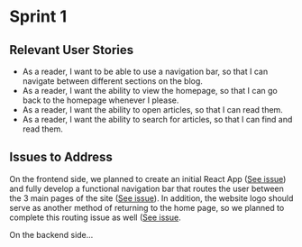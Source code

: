 # Sprint 1

## Relevant User Stories
- As a reader, I want to be able to use a navigation bar, so that I can navigate between different sections on the blog.
- As a reader, I want the ability to view the homepage, so that I can go back to the homepage whenever I please.
- As a reader, I want the ability to open articles, so that I can read them.
- As a reader, I want the ability to search for articles, so that I can find and read them.

## Issues to Address
On the frontend side, we planned to create an initial React App ([See issue][i3]) and fully develop a functional navigation bar that routes the user between the 3 main pages of the site ([See issue][i1]). In addition, the website logo should serve as another method of returning to the home page, so we planned to complete this routing issue as well ([See issue]([i2]).

On the backend side...

[i1]: https://github.com/apangasa/cen3031-skjsports/issues/1
[i2]: https://github.com/apangasa/cen3031-skjsports/issues/2
[i3]: https://github.com/apangasa/cen3031-skjsports/issues/3

